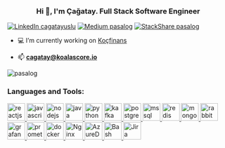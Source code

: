 <h3 align="center">Hi 👋, I'm Çağatay. Full Stack Software Engineer </h3>

[![LinkedIn cagatayuslu](https://img.shields.io/badge/-cagatayuslu-blue?style=flat-square&logo=linkedin&logoColor=white&link=https%3A%2F%2Fwww.linkedin.com%2Fin%2Fcagatayuslu%2F)](https://www.linkedin.com/in/cagatayuslu/)
[![Medium pasalog](https://img.shields.io/badge/-Medium-12100E?style=flat-square&logo=medium&logoColor=white&link=https%3A%2F%2Fpasalog.medium.com%2F)](https://pasalog.medium.com)
[![StackShare pasalog](http://img.shields.io/badge/tech-stack-0690fa.svg?style=flat)](https://stackshare.io/pasalog/my-stack)

[comment]: <> (<p align="left">)

[comment]: <> (    <a href="https://github.com/ryo-ma/github-profile-trophy">)

[comment]: <> (        <img src="https://github-profile-trophy.vercel.app/?username=pasalog" alt="pasalog"/>)

[comment]: <> (    </a>)

[comment]: <> (</p>)

- 💻 I’m currently working on [Koçfinans](https://www.kocfinans.com.tr/)

- 📫 **cagatay@koalascore.io**


<p align="left">
    <img src="https://komarev.com/ghpvc/?username=pasalog&label=Profile%20views&color=0e75b6&style=flat"
         alt="pasalog"/>
</p>

<h3 align="left">Languages and Tools:</h3>
<p align="left">
    <a href="https://reactjs.com" target="_blank">
        <img src="https://cdn.worldvectorlogo.com/logos/react-2.svg" alt="reactjs" width="40" height="40"/>
    </a>
    <a href="https://developer.mozilla.org/tr/docs/Web/JavaScript" target="_blank">
        <img src="https://cdn.worldvectorlogo.com/logos/javascript.svg" alt="javascript" width="40" height="40"/>
    </a>
    <a href="https://nodejs.org/" target="_blank">
        <img src="https://cdn.worldvectorlogo.com/logos/nodejs.svg" alt="nodejs" width="40" height="40"/>
    </a>
    <a href="https://www.java.com" target="_blank">
        <img src="https://cdn.worldvectorlogo.com/logos/java.svg" alt="java" width="40" height="40"/>
    </a>
    <a href="https://www.python.org/" target="_blank">
        <img src="https://cdn.worldvectorlogo.com/logos/python-4.svg" alt="python" width="40" height="40"/>
    </a>
    <a href="https://kafka.apache.org/" target="_blank">
        <img src="https://cdn.worldvectorlogo.com/logos/kafka.svg" alt="kafka" width="40" height="40"/>
    </a>
    <a href="https://www.postgresql.org/" target="_blank">
        <img src="https://cdn.worldvectorlogo.com/logos/postgresql.svg" alt="postgresql" width="40" height="40"/>
    </a>
    <a href="https://www.microsoft.com/tr-tr/sql-server/sql-server-downloads?rtc=1" target="_blank">
        <img src="https://cdn.worldvectorlogo.com/logos/microsoft-sql-server.svg" alt="mssql" width="40" height="40"/>
    </a>
    <a href="https://redis.io/" target="_blank">
        <img src="https://cdn.worldvectorlogo.com/logos/redis.svg" alt="redis" width="40" height="40"/>
    </a>
    <a href="https://www.mongodb.com/" target="_blank">
        <img src="https://cdn.worldvectorlogo.com/logos/mongodb-icon-1.svg" alt="mongodb" width="40" height="40"/>
    </a>
    <a href="https://www.rabbitmq.com/" target="_blank">
        <img src="https://cdn.worldvectorlogo.com/logos/rabbitmq.svg" alt="rabbitmq" width="40" height="40"/>
    </a>
    <a href="https://grafana.com/" target="_blank">
        <img src="https://cdn.worldvectorlogo.com/logos/grafana.svg" alt="grafana" width="40" height="40"/>
    </a>
    <a href="https://prometheus.io/" target="_blank">
        <img src="https://cdn.worldvectorlogo.com/logos/prometheus.svg" alt="prometheus" width="40" height="40"/>
    </a>
    <a href="https://www.docker.com/" target="_blank">
        <img src="https://cdn.worldvectorlogo.com/logos/docker.svg" alt="docker" width="40" height="40"/>
    </a>
    <a href="https://www.nginx.com/" target="_blank">
        <img src="https://cdn.worldvectorlogo.com/logos/nginx-1.svg" alt="Nginx" width="40" height="40"/>
    </a>
    <a href="https://azure.microsoft.com/en-us/services/devops/" target="_blank">
        <img src="https://img.stackshare.io/service/4313/XNKktHjN_400x400.png" alt="AzureDevops" width="40" height="40"/>
    </a>
    <a href="https://www.gnu.org/software/bash/" target="_blank">
        <img src="https://cdn.worldvectorlogo.com/logos/bash-1.svg" alt="Bash" width="40" height="40"/>
    </a>
    <a href="https://www.atlassian.com/software/jira" target="_blank">
        <img src="https://cdn.worldvectorlogo.com/logos/jira-3.svg" alt="Jira" width="40" height="40"/>
    </a>
</p>

